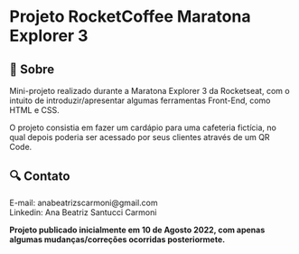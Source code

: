 # Projeto RocketCoffee Maratona Explorer 3

<h2>📌 Sobre</h2>
<p>Mini-projeto realizado durante a Maratona Explorer 3 da Rocketseat, com o intuito de introduzir/apresentar algumas ferramentas Front-End, como HTML e CSS.</p>
<p>O projeto consistia em fazer um cardápio para uma cafeteria fictícia, no qual depois poderia ser acessado por seus clientes através de um QR Code.</p>

<h2>🔍 Contato</h2>
<p>E-mail: anabeatrizscarmoni@gmail.com <br>
Linkedin: Ana Beatriz Santucci Carmoni
</p>
<p> <strong>Projeto publicado inicialmente em 10 de Agosto 2022, com apenas algumas mudanças/correções ocorridas posteriormete.</strong></p>

